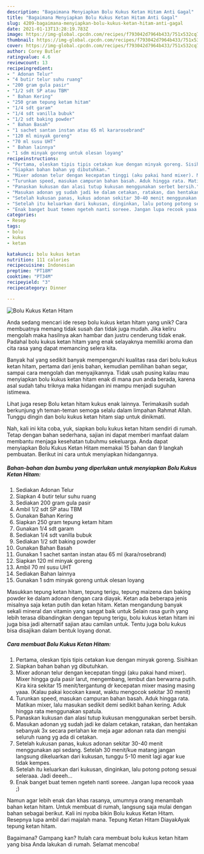 ```yaml
---
description: "Bagaimana Menyiapkan Bolu Kukus Ketan Hitam Anti Gagal"
title: "Bagaimana Menyiapkan Bolu Kukus Ketan Hitam Anti Gagal"
slug: 4209-bagaimana-menyiapkan-bolu-kukus-ketan-hitam-anti-gagal
date: 2021-01-13T13:28:19.783Z
image: https://img-global.cpcdn.com/recipes/f793042d7964b433/751x532cq70/bolu-kukus-ketan-hitam-foto-resep-utama.jpg
thumbnail: https://img-global.cpcdn.com/recipes/f793042d7964b433/751x532cq70/bolu-kukus-ketan-hitam-foto-resep-utama.jpg
cover: https://img-global.cpcdn.com/recipes/f793042d7964b433/751x532cq70/bolu-kukus-ketan-hitam-foto-resep-utama.jpg
author: Corey Butler
ratingvalue: 4.6
reviewcount: 13
recipeingredient:
- " Adonan Telur"
- "4 butir telur suhu ruang"
- "200 gram gula pasir"
- "1/2 sdt SP atau TBM"
- " Bahan Kering"
- "250 gram tepung ketam hitam"
- "1/4 sdt garam"
- "1/4 sdt vanilla bubuk"
- "1/2 sdt baking powder"
- " Bahan Basah"
- "1 sachet santan instan atau 65 ml kararosebrand"
- "120 ml minyak goreng"
- "70 ml susu UHT"
- " Bahan lainnya"
- "1 sdm minyak goreng untuk olesan loyang"
recipeinstructions:
- "Pertama, oleskan tipis tipis cetakan kue dengan minyak goreng. Sisihkan"
- "Siapkan bahan bahan yg dibutuhkan."
- "Mixer adonan telur dengan kecepatan tinggi (aku pakai hand mixer). Mixer hingga gula pasir larut, mengembang, lembut dan berwarna putih. Kira kira sekitar 15 menit/tergantung dr kecepatan mixer masing masing yaaa. (Kalau pakai kocokan kawat, waktu mengocok sekitar 30 menit)"
- "Turunkan speed, masukan campuran bahan basah. Aduk hingga rata. Matikan mixer, lalu masukan sedikit demi sedikit bahan kering. Aduk hingga rata menggunakan spatula."
- "Panaskan kukusan dan alasi tutup kukusan menggunakan serbet bersih."
- "Masukan adonan yg sudah jadi ke dalam cetakan, ratakan, dan hentakan sebanyak 3x secara perlahan ke meja agar adonan rata dan mengisi seluruh ruang yg ada di cetakan."
- "Setelah kukusan panas, kukus adonan sekitar 30-40 menit menggunakan api sedang. Setelah 30 menit/kue matang jangan langsung dikeluarkan dari kukusan, tunggu 5-10 menit lagi agar kue tidak kempes."
- "Setelah itu keluarkan dari kukusan, dinginkan, lalu potong potong sesuai seleraaa. Jadi deeeh..."
- "Enak banget buat temen ngeteh nanti soreee. Jangan lupa recook yaaa ;)"
categories:
- Resep
tags:
- bolu
- kukus
- ketan

katakunci: bolu kukus ketan 
nutrition: 111 calories
recipecuisine: Indonesian
preptime: "PT18M"
cooktime: "PT34M"
recipeyield: "3"
recipecategory: Dinner

---
```



![Bolu Kukus Ketan Hitam](https://img-global.cpcdn.com/recipes/f793042d7964b433/751x532cq70/bolu-kukus-ketan-hitam-foto-resep-utama.jpg)

Anda sedang mencari ide resep bolu kukus ketan hitam yang unik? Cara membuatnya memang tidak susah dan tidak juga mudah. Jika keliru mengolah maka hasilnya akan hambar dan justru cenderung tidak enak. Padahal bolu kukus ketan hitam yang enak selayaknya memiliki aroma dan cita rasa yang dapat memancing selera kita.

Banyak hal yang sedikit banyak mempengaruhi kualitas rasa dari bolu kukus ketan hitam, pertama dari jenis bahan, kemudian pemilihan bahan segar, sampai cara mengolah dan menyajikannya. Tidak usah pusing kalau mau menyiapkan bolu kukus ketan hitam enak di mana pun anda berada, karena asal sudah tahu triknya maka hidangan ini mampu menjadi suguhan istimewa.

Lihat juga resep Bolu ketan hitam kukus enak lainnya. Terimakasih sudah berkunjung yh teman-teman semoga selalu dalam limpahan Rahmat Allah. Tunggu dingin dan bolu kukus ketan hitam siap untuk dinikmati.


Nah, kali ini kita coba, yuk, siapkan bolu kukus ketan hitam sendiri di rumah. Tetap dengan bahan sederhana, sajian ini dapat memberi manfaat dalam membantu menjaga kesehatan tubuhmu sekeluarga. Anda dapat menyiapkan Bolu Kukus Ketan Hitam memakai 15 bahan dan 9 langkah pembuatan. Berikut ini cara untuk menyiapkan hidangannya.

<!--inarticleads1-->

##### Bahan-bahan dan bumbu yang diperlukan untuk menyiapkan Bolu Kukus Ketan Hitam:

1. Sediakan  Adonan Telur
1. Siapkan 4 butir telur suhu ruang
1. Sediakan 200 gram gula pasir
1. Ambil 1/2 sdt SP atau TBM
1. Gunakan  Bahan Kering
1. Siapkan 250 gram tepung ketam hitam
1. Gunakan 1/4 sdt garam
1. Sediakan 1/4 sdt vanilla bubuk
1. Sediakan 1/2 sdt baking powder
1. Gunakan  Bahan Basah
1. Gunakan 1 sachet santan instan atau 65 ml (kara/rosebrand)
1. Siapkan 120 ml minyak goreng
1. Ambil 70 ml susu UHT
1. Sediakan  Bahan lainnya
1. Gunakan 1 sdm minyak goreng untuk olesan loyang


Masukkan tepung ketan hitam, tepung terigu, tepung maizena dan baking powder ke dalam adonan dengan cara diayak. Ketan ada beberapa jenis misalnya saja ketan putih dan ketan hitam. Ketan mengandung banyak sekali mineral dan vitamin yang sangat baik untuk Selain rasa gurih yang lebih terasa dibandingkan dengan tepung terigu, bolu kukus ketan hitam ini juga bisa jadi alternatif sajian atau camilan untuk. Tentu juga bolu kukus bisa disajikan dalam bentuk loyang donat. 

<!--inarticleads2-->

##### Cara membuat Bolu Kukus Ketan Hitam:

1. Pertama, oleskan tipis tipis cetakan kue dengan minyak goreng. Sisihkan
1. Siapkan bahan bahan yg dibutuhkan.
1. Mixer adonan telur dengan kecepatan tinggi (aku pakai hand mixer). Mixer hingga gula pasir larut, mengembang, lembut dan berwarna putih. Kira kira sekitar 15 menit/tergantung dr kecepatan mixer masing masing yaaa. (Kalau pakai kocokan kawat, waktu mengocok sekitar 30 menit)
1. Turunkan speed, masukan campuran bahan basah. Aduk hingga rata. Matikan mixer, lalu masukan sedikit demi sedikit bahan kering. Aduk hingga rata menggunakan spatula.
1. Panaskan kukusan dan alasi tutup kukusan menggunakan serbet bersih.
1. Masukan adonan yg sudah jadi ke dalam cetakan, ratakan, dan hentakan sebanyak 3x secara perlahan ke meja agar adonan rata dan mengisi seluruh ruang yg ada di cetakan.
1. Setelah kukusan panas, kukus adonan sekitar 30-40 menit menggunakan api sedang. Setelah 30 menit/kue matang jangan langsung dikeluarkan dari kukusan, tunggu 5-10 menit lagi agar kue tidak kempes.
1. Setelah itu keluarkan dari kukusan, dinginkan, lalu potong potong sesuai seleraaa. Jadi deeeh...
1. Enak banget buat temen ngeteh nanti soreee. Jangan lupa recook yaaa ;)


Namun agar lebih enak dan khas rasanya, umumnya orang menambah bahan ketan hitam. Untuk membuat di rumah, langsung saja mulai dengan bahan sebagai berikut. Kali ini nyoba bikin Bolu kukus Ketan Hitam. Resepnya lupa ambil dari majalah mana. Tepung Ketan Hitam DiayakAyak tepung ketan hitam. 

Bagaimana? Gampang kan? Itulah cara membuat bolu kukus ketan hitam yang bisa Anda lakukan di rumah. Selamat mencoba!
